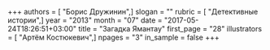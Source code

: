 +++
authors = [ "Борис Дружинин",]
slogan = ""
rubric = [ "Детективные истории",]
year = "2013"
month = "07"
date = "2017-05-24T18:26:51+03:00"
title = "Загадка Ямантау"
first_page = "28"
illustrators = [ "Артём Костюкевич",]
npages = "3"
in_sample = false
+++
